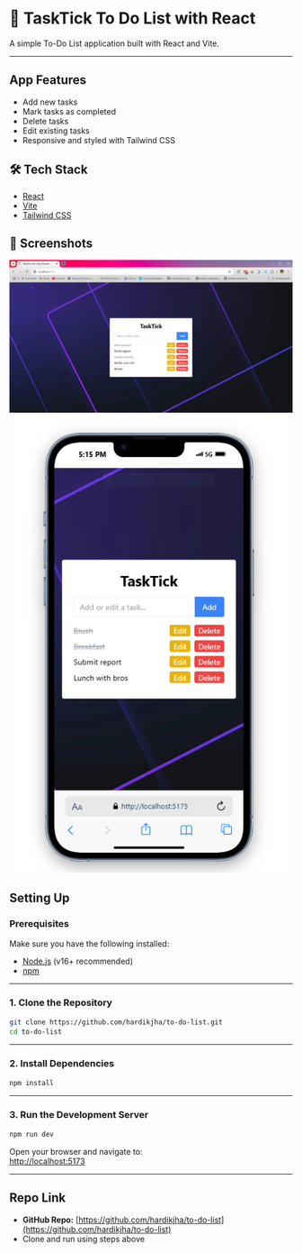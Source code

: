 # 📝 TaskTick To Do List with React

A simple To-Do List application built with React and Vite.  


---

## App Features

-  Add new tasks
-  Mark tasks as completed
-  Delete tasks
-  Edit existing tasks
-  Responsive and styled with Tailwind CSS

## 🛠️ Tech Stack

- [React](https://reactjs.org/)
- [Vite](https://vitejs.dev/)
- [Tailwind CSS](https://tailwindcss.com/)

## 📸 Screenshots

![Screenshot PC](public/TDLreact.PNG)
![Screenshot Phone](public/TDLreact2.PNG)


## Setting Up

### Prerequisites

Make sure you have the following installed:
- [Node.js](https://nodejs.org/) (v16+ recommended)
- [npm](https://www.npmjs.com/)

---

### 1. Clone the Repository

```bash
git clone https://github.com/hardikjha/to-do-list.git
cd to-do-list
```

---

### 2. Install Dependencies

```bash
npm install
```

---

### 3. Run the Development Server

```bash
npm run dev
```

Open your browser and navigate to:  
[http://localhost:5173](http://localhost:5173)

---

## Repo Link

- **GitHub Repo:** [https://github.com/hardikjha/to-do-list](https://github.com/hardikjha/to-do-list)
- Clone and run using steps above

